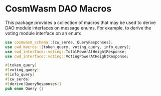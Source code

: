 # CosmWasm DAO Macros

This package provides a collection of macros that may be used to
derive DAO module interfaces on message enums. For example, to derive
the voting module interface on an enum:

```rust
use cosmwasm_schema::{cw_serde, QueryResponses};
use cwd_macros::{token_query, voting_query, info_query};
use cwd_interface::voting::TotalPowerAtHeightResponse;
use cwd_interface::voting::VotingPowerAtHeightResponse;

#[token_query]
#[voting_query]
#[info_query]
#[cw_serde]
#[derive(QueryResponses)]
pub enum Query {}
```
